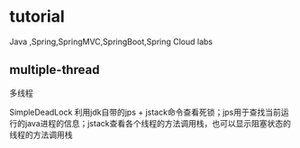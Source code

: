 # tutorial
Java ,Spring,SpringMVC,SpringBoot,Spring Cloud labs


## multiple-thread

多线程

SimpleDeadLock
利用jdk自带的jps + jstack命令查看死锁；jps用于查找当前运行的java进程的信息；jstack查看各个线程的方法调用栈，也可以显示阻塞状态的线程的方法调用栈
